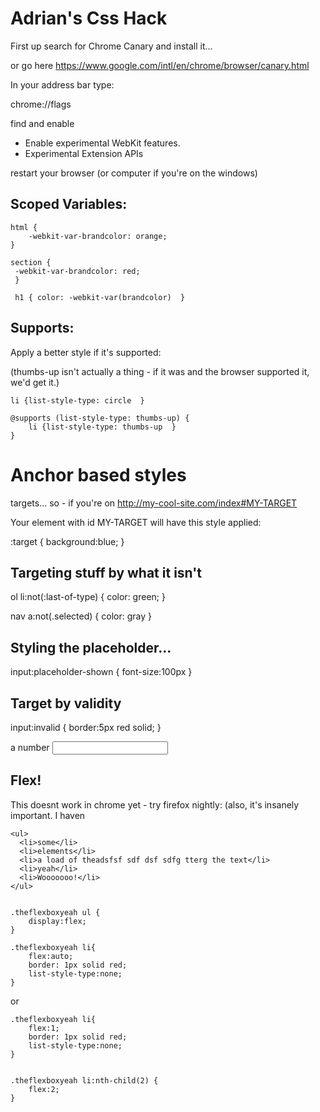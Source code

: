 # Adrian's Css Hack

First up search for Chrome Canary and install it...

or go here https://www.google.com/intl/en/chrome/browser/canary.html

In your address bar type:

chrome://flags

find and enable
 - Enable experimental WebKit features.
 - Experimental Extension APIs

restart your browser (or computer if you're on the windows)

## Scoped Variables:

    html {
        -webkit-var-brandcolor: orange;
    }

    section {
     -webkit-var-brandcolor: red;
     }

     h1 { color: -webkit-var(brandcolor)  }



## Supports:

Apply a better style if it's supported:

(thumbs-up isn't actually a thing - if it was and the browser supported it, we'd get it.)

    li {list-style-type: circle  }

    @supports (list-style-type: thumbs-up) {
        li {list-style-type: thumbs-up  }
    }


# Anchor based styles
targets... so - if you're on http://my-cool-site.com/index#MY-TARGET

Your element with id MY-TARGET will have this style applied:

  :target {
      background:blue;
  }



## Targeting stuff by what it isn't

ol li:not(:last-of-type) {
    color: green;
}

nav a:not(.selected) {
color: gray
}


## Styling the placeholder...

input:placeholder-shown {
    font-size:100px
}



## Target by validity

input:invalid {
    border:5px red solid;
}


<label for='number'>a number</label> <input id='number' required pattern='\d*' />


## Flex!

This doesnt work in chrome yet - try firefox nightly: (also, it's insanely important. I haven

    <ul>
      <li>some</li>
      <li>elements</li>
      <li>a load of theadsfsf sdf dsf sdfg tterg the text</li>
      <li>yeah</li>
      <li>Wooooooo!</li>
    </ul>


    .theflexboxyeah ul {
        display:flex;
    }

    .theflexboxyeah li{
        flex:auto;
        border: 1px solid red;
        list-style-type:none;
    }

or

    .theflexboxyeah li{
        flex:1;
        border: 1px solid red;
        list-style-type:none;
    }


    .theflexboxyeah li:nth-child(2) {
        flex:2;
    }